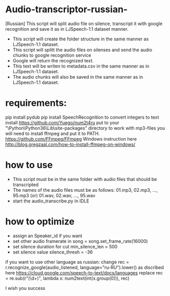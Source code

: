 # Audio-transcriptor-russian-
[Russian] This script will split audio file on silence, transcript it with google recognition and save it as in LJSpeech-1.1 dataset manner.
- This script will create the folder structure in the same manner as LJSpeech-1.1 dataset.
- This script will splitt the audio files on silenses and send the audio chunks to google recognition service
- Google will return the recognized text.
- This text will be writen to metadata.csv in the same manner as in LJSpeech-1.1 dataset.
- The audio chunks will also be saved in the same manner as in LJSpeech-1.1 dataset.


# requirements:
pip install pydub
pip install SpeechRecognition
to convert integers to text install https://github.com/Yuego/num2t4ru  put to your "\Python\Python36\Lib\site-packages" directory
to work with mp3-files you will need to install ffmpeg and put it to PATH. https://github.com/FFmpeg/FFmpeg Windows instruction here http://blog.gregzaal.com/how-to-install-ffmpeg-on-windows/

# how to use
- This script must be in the same folder with audio files that should be transcripted
- The names of the audio files must be as follows: 01.mp3, 02.mp3, ..., 95.mp3 (or) 01.wav, 02.wav, ..., 95.wav
- start the audio_transcribe.py in IDLE 

# how to optimize
- assign an Speaker_id if you want
- set other audio framerate in song = song.set_frame_rate(16000)
- set silence duration for cut min_silence_len = 500
- set silence value silence_thresh = -36

if you want to use other language as russian:
change 
rec = r.recognize_google(audio_listened, language="ru-RU").lower() 
as discribed here https://cloud.google.com/speech-to-text/docs/languages
replace 
rec = re.sub(r"(\d+)", lambda x: num2text(int(x.group(0))), rec)


I wish you success
